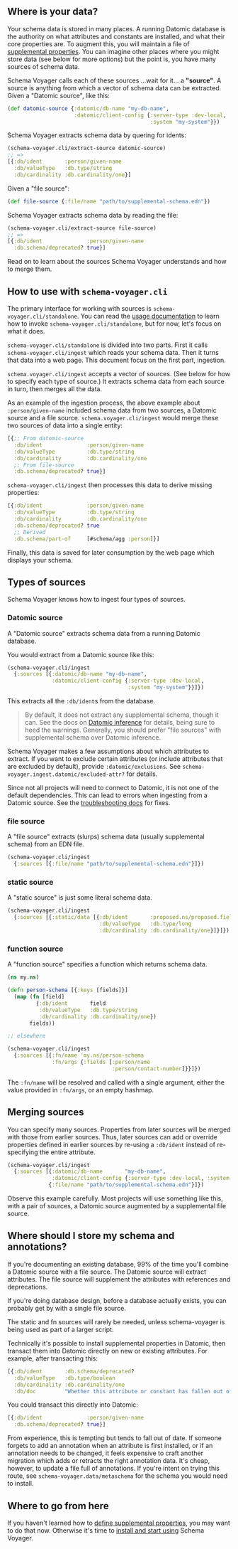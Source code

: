 ## Where is your data?

Your schema data is stored in many places.
A running Datomic database is the authority on what attributes and constants are installed, and what their core properties are.
To augment this, you will maintain a file of [supplemental properties](/doc/annotation.md).
You can imagine other places where you might store data (see below for more options) but the point is, you have many sources of schema data.

Schema Voyager calls each of these sources ...wait for it... a **"source"**.
A source is anything from which a vector of schema data can be extracted.
Given a "Datomic source", like this:

```clojure
(def datomic-source {:datomic/db-name "my-db-name",
                     :datomic/client-config {:server-type :dev-local,
                                             :system "my-system"}})
```

Schema Voyager extracts schema data by quering for idents:

```clojure
(schema-voyager.cli/extract-source datomic-source)
;; =>
[{:db/ident       :person/given-name
  :db/valueType   :db.type/string
  :db/cardinality :db.cardinality/one}]
```

Given a "file source":

```clojure
(def file-source {:file/name "path/to/supplemental-schema.edn"})
```

Schema Voyager extracts schema data by reading the file:

```clojure
(schema-voyager.cli/extract-source file-source)
;; => 
[{:db/ident              :person/given-name
  :db.schema/deprecated? true}]
```

Read on to learn about the sources Schema Voyager understands and how to merge them.

## How to use with `schema-voyager.cli`

The primary interface for working with sources is `schema-voyager.cli/standalone`.
You can read the [usage documentation](/doc/installation-and-usage.md) to learn how to invoke `schema-voyager.cli/standalone`, but for now, let's focus on what it does.

`schema-voyager.cli/standalone` is divided into two parts.
First it calls `schema-voyager.cli/ingest` which reads your schema data.
Then it turns that data into a web page.
This document focus on the first part, ingestion.

`schema.voyager.cli/ingest` accepts a vector of sources.
(See below for how to specify each type of source.)
It extracts schema data from each source in turn, then merges all the data.

As an example of the ingestion process, the above example about `:person/given-name` included schema data from two sources, a Datomic source and a file source.
`schema.voyager.cli/ingest` would merge these two sources of data into a single entity:

```clojure
[{;; From datomic-source
  :db/ident              :person/given-name
  :db/valueType          :db.type/string
  :db/cardinality        :db.cardinality/one
  ;; From file-source
  :db.schema/deprecated? true}]
```

`schema-voyager.cli/ingest` then processes this data to derive missing properties:

```clojure
[{:db/ident              :person/given-name
  :db/valueType          :db.type/string
  :db/cardinality        :db.cardinality/one
  :db.schema/deprecated? true
  ;; Derived
  :db.schema/part-of     [#schema/agg :person]}]
```

Finally, this data is saved for later consumption by the web page which displays your schema.

## Types of sources

Schema Voyager knows how to ingest four types of sources.

### Datomic source

A "Datomic source" extracts schema data from a running Datomic database.

You would extract from a Datomic source like this:
```clojure
(schema-voyager.cli/ingest
  {:sources [{:datomic/db-name "my-db-name",
              :datomic/client-config {:server-type :dev-local,
                                      :system "my-system"}}]})
```

This extracts all the `:db/ident`s from the database.

> By default, it does not extract any supplemental schema, though it can.
> See the docs on [Datomic inference](/doc/datomic-inference.md) for details, being sure to heed the warnings.
> Generally, you should prefer "file sources" with supplemental schema over Datomic inference.

Schema Voyager makes a few assumptions about which attributes to extract.
If you want to exclude certain attributes (or include attributes that are excluded by default), provide `:datomic/exclusions`.
See `schema-voyager.ingest.datomic/excluded-attr?` for details.

Since not all projects will need to connect to Datomic, it is not one of the default dependencies.
This can lead to errors when ingesting from a Datomic source.
See the [troubleshooting docs](/doc/troubleshooting.md) for fixes.

### file source

A "file source" extracts (slurps) schema data (usually supplemental schema) from an EDN file.

```clojure
(schema-voyager.cli/ingest 
  {:sources [{:file/name "path/to/supplemental-schema.edn"}]})
```

### static source

A "static source" is just some literal schema data.

```clojure
(schema-voyager.cli/ingest 
  {:sources [{:static/data [{:db/ident       :proposed.ns/proposed.field
                             :db/valueType   :db.type/long
                             :db/cardinality :db.cardinality/one}]}]})
```
  

### function source

A "function source" specifies a function which returns schema data.

```clojure
(ns my.ns)

(defn person-schema [{:keys [fields]}]
  (map (fn [field]
         {:db/ident       field
          :db/valueType   :db.type/string
          :db/cardinality :db.cardinality/one})
       fields))

;; elsewhere

(schema-voyager.cli/ingest 
  {:sources [{:fn/name 'my.ns/person-schema
              :fn/args {:fields [:person/name
                                 :person/contact-number]}}]})
```

The `:fn/name` will be resolved and called with a single argument, either the value provided in `:fn/args`, or an empty hashmap.

## Merging sources

You can specify many sources.
Properties from later sources will be merged with those from earlier sources.
Thus, later sources can add or override properties defined in earlier sources by re-using a `:db/ident` instead of re-specifying the entire attribute.

```clojure
(schema-voyager.cli/ingest 
  {:sources [{:datomic/db-name       "my-db-name",
              :datomic/client-config {:server-type :dev-local, :system "my-system"}}
             {:file/name "path/to/supplemental-schema.edn"}]})
```

Observe this example carefully.
Most projects will use something like this, with a pair of sources, a Datomic source augmented by a supplemental file source.

## Where should I store my schema and annotations?

If you're documenting an existing database, 99% of the time you'll combine a Datomic source with a file source.
The Datomic source will extract attributes.
The file source will supplement the attributes with references and deprecations.

If you're doing database design, before a database actually exists, you can probably get by with a single file source.

The static and fn sources will rarely be needed, unless schema-voyager is being used as part of a larger script.

Technically it's possible to install supplemental properties in Datomic, then transact them into Datomic directly on new or existing attributes.
For example, after transacting this:

```clojure
[{:db/ident       :db.schema/deprecated?
  :db/valueType   :db.type/boolean
  :db/cardinality :db.cardinality/one
  :db/doc         "Whether this attribute or constant has fallen out of use. Often used with :db.schema/see-also, to point to a new way of storing some data."}]
```

You could transact this directly into Datomic:

```clojure
[{:db/ident              :person/given-name
  :db.schema/deprecated? true}]
```

From experience, this is tempting but tends to fall out of date.
If someone forgets to add an annotation when an attribute is first installed, or if an annotation needs to be changed, it feels expensive to craft another migration which adds or retracts the right annotation data.
It's cheap, however, to update a file full of annotations.
If you're intent on trying this route, see `schema-voyager.data/metaschema` for the schema you would need to install.

## Where to go from here

If you haven't learned how to [define supplemental properties](/doc/annotation.md), you may want to do that now.
Otherwise it's time to [install and start using](/doc/installation-and-usage.md) Schema Voyager.
